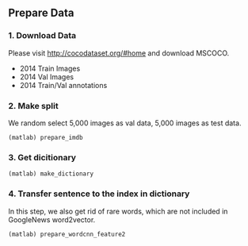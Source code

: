 ## Prepare Data

### 1. Download Data
Please visit http://cocodataset.org/#home  and  download MSCOCO.

* 2014 Train Images
* 2014 Val Images
* 2014 Train/Val annotations

### 2. Make split
We random select 5,000 images as val data, 5,000 images as test data.
```
(matlab) prepare_imdb
```

### 3. Get dicitionary
```
(matlab) make_dictionary
```

### 4. Transfer sentence to the index in dictionary
In this step, we also get rid of rare words, which are not included in GoogleNews word2vector.
```
(matlab) prepare_wordcnn_feature2
```
